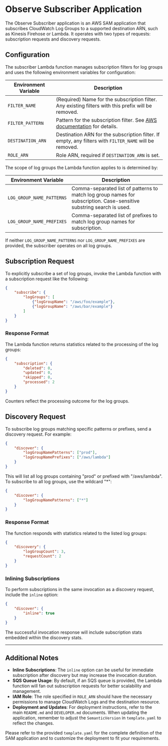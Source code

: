 # Observe Subscriber Application

The Observe Subscriber application is an AWS SAM application that subscribes CloudWatch Log Groups to a supported destination ARN, such as Kinesis Firehose or Lambda. It operates with two types of requests: subscription requests and discovery requests.

## Configuration

The subscriber Lambda function manages subscription filters for log groups and uses the following environment variables for configuration:

| Environment Variable      | Description |
|---------------------------|-------------|
| `FILTER_NAME`             | (Required) Name for the subscription filter. Any existing filters with this prefix will be removed. |
| `FILTER_PATTERN`          | Pattern for the subscription filter. See [AWS documentation](https://docs.aws.amazon.com/AmazonCloudWatch/latest/logs/SubscriptionFilters.html) for details. |
| `DESTINATION_ARN`         | Destination ARN for the subscription filter. If empty, any filters with `FILTER_NAME` will be removed. |
| `ROLE_ARN`                | Role ARN, required if `DESTINATION_ARN` is set. |

The scope of log groups the Lambda function applies to is determined by:

| Environment Variable      | Description |
|---------------------------|-------------|
| `LOG_GROUP_NAME_PATTERNS` | Comma-separated list of patterns to match log group names for subscription. Case-sensitive substring search is used. |
| `LOG_GROUP_NAME_PREFIXES` | Comma-separated list of prefixes to match log group names for subscription. |

If neither `LOG_GROUP_NAME_PATTERNS` nor `LOG_GROUP_NAME_PREFIXES` are provided, the subscriber operates on all log groups.

## Subscription Request

To explicitly subscribe a set of log groups, invoke the Lambda function with a subscription request like the following:

```json
{
    "subscribe": {
        "logGroups": [
            {"logGroupName": "/aws/foo/example"},
            {"logGroupName": "/aws/bar/example"}
        ]
    }
}
```

### Response Format

The Lambda function returns statistics related to the processing of the log groups:

```json
{
    "subscription": {
        "deleted": 0,
        "updated": 0,
        "skipped": 0,
        "processed": 2
    }
}
```

Counters reflect the processing outcome for the log groups.

## Discovery Request

To subscribe log groups matching specific patterns or prefixes, send a discovery request. For example:

```json
{
    "discover": {
        "logGroupNamePatterns": ["prod"],
        "logGroupNamePrefixes": ["/aws/lambda"]
    }
}
```

This will list all log groups containing "prod" or prefixed with "/aws/lambda". To subscribe to all log groups, use the wildcard "*":

```json
{
    "discover": {
        "logGroupNamePatterns": ["*"]
    }
}
```

### Response Format

The function responds with statistics related to the listed log groups:

```json
{
    "discovery": {
        "logGroupCount": 3,
        "requestCount": 2
    }
}
```

### Inlining Subscriptions

To perform subscriptions in the same invocation as a discovery request, include the `inline` option:

```json
{
    "discover": {
        "inline": true
    }
}
```

The successful invocation response will include subscription stats embedded within the discovery stats.

---

## Additional Notes

- **Inline Subscriptions**: The `inline` option can be useful for immediate subscription after discovery but may increase the invocation duration.
- **SQS Queue Usage**: By default, if an SQS queue is provided, the Lambda function will fan out subscription requests for better scalability and management.
- **IAM Role**: The role specified in `ROLE_ARN` should have the necessary permissions to manage CloudWatch Logs and the destination resource.
- **Deployment and Updates**: For deployment instructions, refer to the main `README.md` and `DEVELOPER.md` documents. When updating the application, remember to adjust the `SemanticVersion` in `template.yaml` to reflect the changes.

Please refer to the provided `template.yaml` for the complete definition of the SAM application and to customize the deployment to fit your requirements.
